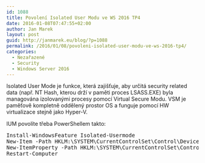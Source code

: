 ```yaml
---
id: 1088
title: Povolení Isolated User Modu ve WS 2016 TP4
date: 2016-01-08T07:47:55+02:00
author: Jan Marek
layout: post
guid: http://janmarek.eu/blog/?p=1088
permalink: /2016/01/08/povoleni-isolated-user-modu-ve-ws-2016-tp4/
categories:
  - Nezařazené
  - Security
  - Windows Server 2016
---
```

Isolated User Mode je funkce, která zajišťuje, aby určitá security related data (např. NT Hash, kterou drží v paměti proces LSASS.EXE) byla managována izolovanými procesy pomocí Virtual Secure Modu. VSM je paměťově kompletně oddělený prostor OS a funguje pomocí HW virtualizace stejně jako Hyper-V.

IUM povolíte třeba PowerShellem takto:

<pre>Install-WindowsFeature Isolated-Usermode
New-Item -Path HKLM:\SYSTEM\CurrentControlSet\Control\DeviceGuard -Force
New-ItemProperty -Path HKLM:\SYSTEM\CurrentControlSet\Control\DeviceGuard -Name EnableVirtualizationBasedSecurity -Value 1 -PropertyType DWord –Force
Restart-Computer</pre>


